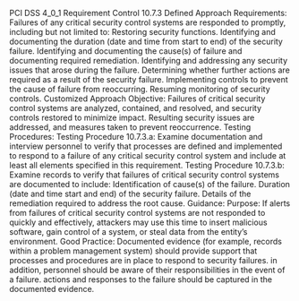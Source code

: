 PCI DSS 4_0_1 Requirement Control 10.7.3 Defined Approach Requirements: Failures of any critical security control systems are responded to promptly, including but not limited to: Restoring security functions. Identifying and documenting the duration (date and time from start to end) of the security failure. Identifying and documenting the cause(s) of failure and documenting required remediation. Identifying and addressing any security issues that arose during the failure. Determining whether further actions are required as a result of the security failure. Implementing controls to prevent the cause of failure from reoccurring. Resuming monitoring of security controls. Customized Approach Objective: Failures of critical security control systems are analyzed, contained, and resolved, and security controls restored to minimize impact. Resulting security issues are addressed, and measures taken to prevent reoccurrence. Testing Procedures: Testing Procedure 10.7.3.a: Examine documentation and interview personnel to verify that processes are defined and implemented to respond to a failure of any critical security control system and include at least all elements specified in this requirement. Testing Procedure 10.7.3.b: Examine records to verify that failures of critical security control systems are documented to include: Identification of cause(s) of the failure. Duration (date and time start and end) of the security failure. Details of the remediation required to address the root cause. Guidance: Purpose: If alerts from failures of critical security control systems are not responded to quickly and effectively, attackers may use this time to insert malicious software, gain control of a system, or steal data from the entity’s environment. Good Practice: Documented evidence (for example, records within a problem management system) should provide support that processes and procedures are in place to respond to security failures. in addition, personnel should be aware of their responsibilities in the event of a failure. actions and responses to the failure should be captured in the documented evidence.